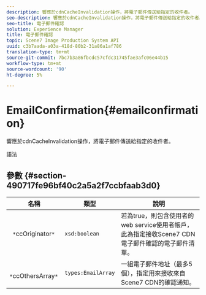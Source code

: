 ```yaml
---
description: 響應於cdnCacheInvalidation操作，將電子郵件傳送給指定的收件者。
seo-description: 響應於cdnCacheInvalidation操作，將電子郵件傳送給指定的收件者。
seo-title: 電子郵件確認
solution: Experience Manager
title: 電子郵件確認
topic: Scene7 Image Production System API
uuid: c3b7aada-a03a-418d-80b2-31a86a1af786
translation-type: tm+mt
source-git-commit: 7bc7b3a86fbcdc57cfdc31745fae3afc06e44b15
workflow-type: tm+mt
source-wordcount: '90'
ht-degree: 5%

---
```



# EmailConfirmation{#emailconfirmation}

響應於cdnCacheInvalidation操作，將電子郵件傳送給指定的收件者。

語法

## 參數 {#section-490717fe96bf40c2a5a2f7ccbfaab3d0}

| 名稱 | 類型 | 說明 |
|---|---|---|
| ` *`ccOriginator`*` | `xsd:boolean` | 若為true，則包含使用者的web service使用者帳戶，此為指定接收Scene7 CDN電子郵件確認的電子郵件清單。 |
| ` *`ccOthersArray`*` | `types:EmailArray` | 一組電子郵件地址（最多5個），指定用來接收來自Scene7 CDN的確認通知。 |

